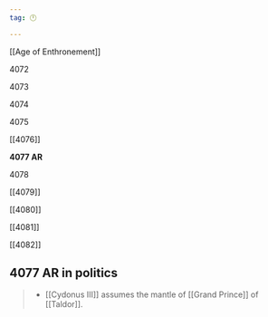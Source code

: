 ```yaml
---
tag: 🕛

---
```

[[Age of Enthronement]]


4072

4073

4074

4075

[[4076]]

**4077 AR**

4078

[[4079]]

[[4080]]

[[4081]]

[[4082]]



## 4077 AR in politics

>  - [[Cydonus III]] assumes the mantle of [[Grand Prince]] of [[Taldor]].






